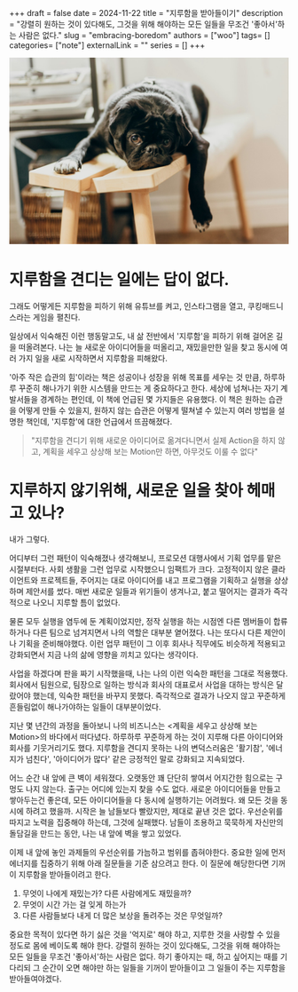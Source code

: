 +++ 
draft = false
date = 2024-11-22
title = "지루함을 받아들이기"
description = "강렬히 원하는 것이 있다해도, 그것을 위해 해야하는 모든 일들을 무조건 '좋아서'하는 사람은 없다."
slug = "embracing-boredom"
authors = ["woo"]
tags= []
categories= ["note"]
externalLink = ""
series = []
+++

![](/images/embracing-boredom.jpg)

# 지루함을 견디는 일에는 답이 없다.
그래도 어떻게든 지루함을 피하기 위해 유튜브를 켜고, 인스타그램을 열고, 쿠킹매드니스라는 게임을 펼친다.

일상에서 익숙해진 이런 행동말고도, 내 삶 전반에서 '지루함'을 피하기 위해 걸어온 길을 떠올려본다. 나는 늘 새로운 아이디어들을 떠올리고, 재밌을만한 일을 찾고 동시에 여러 가지 일을 새로 시작하면서 지루함을 피해왔다.

'아주 작은 습관의 힘'이라는 책은 성공이나 성장을 위해 목표를 세우는 것 만큼, 하루하루 꾸준히 해나가기 위한 시스템을 만드는 게 중요하다고 한다. 세상에 넘쳐나는 자기 계발서들을 경계하는 편인데, 이 책에 언급된 몇 가지들은 유용했다. 이 책은 원하는 습관을 어떻게 만들 수 있을지, 원하지 않는 습관은 어떻게 떨쳐낼 수 있는지 여러 방법을 설명한 책인데, '지루함'에 대한 언급에서 뜨끔해졌다. 

>"지루함을 견디기 위해 새로운 아이디어로 옮겨다니면서 실제 Action을 하지 않고, 계획을 세우고 상상해 보는 Motion만 하면, 아무것도 이룰 수 없다"

# 지루하지 않기위해, 새로운 일을 찾아 헤매고 있나? 
내가 그렇다.

어디부터 그런 패턴이 익숙해졌나 생각해보니, 프로모션 대행사에서 기획 업무를 맡은 시절부터다. 사회 생활을 그런 업무로 시작했으니 임팩트가 크다. 고정적이지 않은 클라이언트와 프로젝트들, 주어지는 대로 아이디어를 내고 프로그램을 기획하고 실행을 상상하며 제안서를 썼다. 매번 새로운 일들과 위기들이 생겨나고, 붙고 떨어지는 결과가 즉각적으로 나오니 지루할 틈이 없었다. 

물론 모두 실행을 염두에 둔 계획이었지만, 정작 실행을 하는 시점엔 다른 멤버들이 합류하거나 다른 팀으로 넘겨지면서 나의 역할은 대부분 옅어졌다. 나는 또다시 다른 제안이나 기획을 준비해야했다. 이런 업무 패턴이 그 이후 회사나 직무에도 비슷하게 적용되고 강화되면서 지금 나의 삶에 영향을 끼치고 있다는 생각이다.

사업을 하겠다며 판을 짜기 시작했을때, 나는 나의 이런 익숙한 패턴을 그대로 적용했다. 회사에서 팀원으로, 팀장으로 일하는 방식과 회사의 대표로서 사업을 대하는 방식은 달랐어야 했는데, 익숙한 패턴을 바꾸지 못했다. 즉각적으로 결과가 나오지 않고 꾸준하게 흔들림없이 해나가야하는 일들이 대부분이었다. 

지난 몇 년간의 과정을 돌아보니 나의 비즈니스는 <계획을 세우고 상상해 보는 Motion>의 바다에서 떠다녔다. 하루하루 꾸준하게 하는 것이 지루해 다른 아이디어와 회사를 기웃거리기도 했다. 지루함을 견디지 못하는 나의 변덕스러움은 '활기참', '에너지가 넘친다', '아이디어가 많다' 같은 긍정적인 말로 강화되고 지속되었다.

어느 순간 내 앞에 큰 벽이 세워졌다. 오랫동안 꽤 단단히 쌓여서 어지간한 힘으로는 구멍도 나지 않는다. 출구는 어디에 있는지 찾을 수도 없다. 새로운 아이디어들을 만들고 쌓아두는건 좋은데, 모든 아이디어들을 다 동시에 실행하기는 어려웠다. 왜 모든 것을 동시에 하려고 했을까. 시작은 늘 남들보다 빨랐지만, 제대로 끝낸 것은 없다. 우선순위를 따지고 노력을 집중해야 하는데, 그것에 실패했다. 남들이 조용하고 묵묵하게 자신만의 돌담길을 만드는 동안, 나는 내 앞에 벽을 쌓고 있었다. 

이제 내 앞에 놓인 과제들의 우선순위를 가늠하고 범위를 좁혀야한다. 중요한 일에 먼저 에너지를 집중하기 위해 아래 질문들을 기준 삼으려고 한다. 이 질문에 해당한다면 기꺼이 지루함을 받아들이려고 한다. 

1. 무엇이 나에게 재밌는가? 다른 사람에게도 재밌을까?
2. 무엇이 시간 가는 걸 잊게 하는가
3. 다른 사람들보다 내게 더 많은 보상을 돌려주는 것은 무엇일까?

중요한 목적이 있다면 하기 싫은 것을 '억지로' 해야 하고, 지루한 것을 사랑할 수 있을 정도로 몸에 베이도록 해야 한다. 강렬히 원하는 것이 있다해도, 그것을 위해 해야하는 모든 일들을 무조건 '좋아서'하는 사람은 없다. 하기 좋아지는 때, 하고 싶어지는 때를 기다리되 그 순간이 오면 해야만 하는 일들을 기꺼이 받아들이고 그 일들이 주는 지루함을 받아들여야겠다.